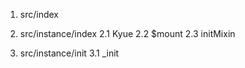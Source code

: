 1. src/index

2. src/instance/index
    2.1 Kyue
    2.2 $mount
    2.3 initMixin

3. src/instance/init
    3.1 _init